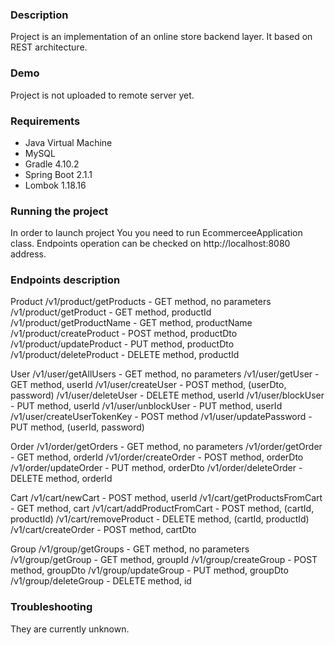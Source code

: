 ### Description

Project is an implementation of an online store backend layer. It based on REST architecture.

### Demo

Project is not uploaded to remote server yet.

### Requirements

* Java Virtual Machine
* MySQL
* Gradle 4.10.2
* Spring Boot 2.1.1
* Lombok 1.18.16

### Running the project

In order to launch project You you need to run EcommerceeApplication class. 
Endpoints operation can be checked on http://localhost:8080 address.

### Endpoints description

Product
/v1/product/getProducts - GET method, no parameters
/v1/product/getProduct - GET method, productId
/v1/product/getProductName - GET method, productName
/v1/product/createProduct - POST method, productDto
/v1/product/updateProduct - PUT method, productDto
/v1/product/deleteProduct - DELETE method, productId

User
/v1/user/getAllUsers - GET method, no parameters
/v1/user/getUser - GET method, userId
/v1/user/createUser - POST method, (userDto, password)
/v1/user/deleteUser - DELETE method, userId
/v1/user/blockUser - PUT method, userId
/v1/user/unblockUser - PUT method, userId
/v1/user/createUserTokenKey - POST method
/v1/user/updatePassword -PUT method, (userId, password)

Order
/v1/order/getOrders - GET method, no parameters
/v1/order/getOrder - GET method, orderId
/v1/order/createOrder - POST method, orderDto
/v1/order/updateOrder  - PUT method, orderDto
/v1/order/deleteOrder - DELETE method, orderId

Cart
/v1/cart/newCart - POST method, userId
/v1/cart/getProductsFromCart - GET method, cart
/v1/cart/addProductFromCart - POST method, (cartId, productId)
/v1/cart/removeProduct - DELETE method, (cartId, productId)
/v1/cart/createOrder - POST method, cartDto

Group
/v1/group/getGroups - GET method, no parameters
/v1/group/getGroup - GET method, groupId
/v1/group/createGroup - POST method, groupDto
/v1/group/updateGroup - PUT method, groupDto
/v1/group/deleteGroup - DELETE method, id

### Troubleshooting

They are currently unknown.


